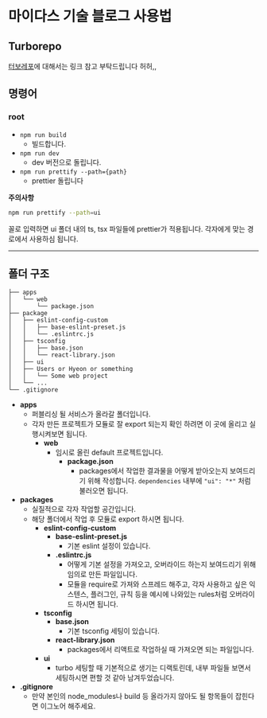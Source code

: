 # 마이다스 기술 블로그 사용법

## Turborepo

[터보레포](https://turbo.build/)에 대해서는 링크 참고 부탁드립니다 허허,,

## 명령어

### root
- ```npm run build```
  - 빌드합니다.
- ```npm run dev```
  - dev 버전으로 돌립니다.
- ```npm run prettify --path={path}```
  - prettier 돌립니다

**주의사항**

```bash
npm run prettify --path=ui
```
꼴로 입력하면 ui 폴더 내의 ts, tsx 파일들에 prettier가 적용됩니다. 각자에게 맞는 경로에서 사용하심 됩니다.

- - -
## 폴더 구조
```
├── apps
│   └── web
│       └── package.json
├── package
│   ├── eslint-config-custom
│   │   ├── base-eslint-preset.js
│   │   └── .eslintrc.js
│   ├── tsconfig
│   │   ├── base.json
│   │   └── react-library.json
│   ├── ui
│   ├── Users or Hyeon or something
│   │   └── Some web project
│   └── ...
└── .gitignore
``` 
- **apps**
  - 퍼블리싱 될 서비스가 올라갈 폴더입니다.
  - 각자 만든 프로젝트가 모듈로 잘 export 되는지 확인 하려면 이 곳에 올리고
    실행시켜보면 됩니다.
    - **web**
      - 임시로 올린 default 프로젝트입니다. 
        - **package.json**
          - packages에서 작업한 결과물을 어떻게 받아오는지 보여드리기 위해 작성합니다.
            ```dependencies``` 내부에 ```"ui": "*"``` 처럼 불러오면 됩니다.
- **packages**
  - 실질적으로 각자 작업할 공간입니다.
  - 해당 폴더에서 작업 후 모듈로 export 하시면 됩니다.
    - **eslint-config-custom**
      - **base-eslint-preset.js**
        - 기본 eslint 설정이 있습니다.
      - **.eslintrc.js**
        - 어떻게 기본 설정을 가져오고, 오버라이드 하는지 보여드리기 위해 임의로 만든 파일입니다.
        - 모듈을 require로 가져와 스프레드 해주고, 각자 사용하고 싶은 익스텐스, 플러그인, 규칙 등을
          예시에 나와있는 rules처럼 오버라이드 하시면 됩니다.
    - **tsconfig**
      - **base.json**
        - 기본 tsconfig 세팅이 있습니다.
      - **react-library.json**
        - packages에서 리액트로 작업하실 때 가져오면 되는 파일입니다.
    - **ui**
      - turbo 세팅할 때 기본적으로 생기는 디랙토린데, 내부 파일들 보면서 세팅하시면 편할 것 같아 남겨두었습니다.
- **.gitignore**
  - 만약 본인의 node_modules나 build 등 올라가지 않아도 될 항목들이 잡힌다면 이그노어 해주세요.
